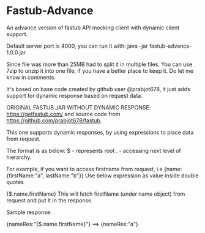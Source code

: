 # Fastub-Advance
An advance version of fastub API mocking client with dynamic client support.

Default server port is 4000, you can run it with:
java -jar fastub-advance-1.0.0.jar

Since file was more than 25MB had to split it in multiple files.
You can use 7zip to unzip it into one file, if you have a better place to keep it.
Do let me know in comments.

It's based on base code created by github user @prabjot678, it just adds support for dynamic response based on request data.


ORIGINAL FASTUB JAR WITHOUT DYNAMIC RESPONSE:
https://getfastub.com/ and source code from https://github.com/prabjot678/fastub.

This one supports dynamic responses, by using expressions 
to place data from request.

The format is as below:
$ - represents root
. - accessing next level of hierarchy.

For example, if you want to access 
firstname from request, i.e {name:{firstName:"a", lastName:"b"}}
Use below expression as value inside double quotes

{$.name.firstName}
This will fetch firstName (under name object) from request and put it in the response.

Sample response:

{nameRes:"{$.name.firstName}"} ==> {nameRes:"a"}

